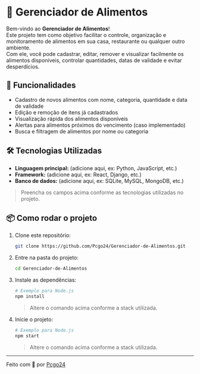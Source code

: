 # 🥗 Gerenciador de Alimentos

Bem-vindo ao **Gerenciador de Alimentos**!  
Este projeto tem como objetivo facilitar o controle, organização e monitoramento de alimentos em sua casa, restaurante ou qualquer outro ambiente.  
Com ele, você pode cadastrar, editar, remover e visualizar facilmente os alimentos disponíveis, controlar quantidades, datas de validade e evitar desperdícios.

## 🚀 Funcionalidades

- Cadastro de novos alimentos com nome, categoria, quantidade e data de validade
- Edição e remoção de itens já cadastrados
- Visualização rápida dos alimentos disponíveis
- Alertas para alimentos próximos do vencimento (caso implementado)
- Busca e filtragem de alimentos por nome ou categoria

## 🛠️ Tecnologias Utilizadas

- **Linguagem principal:** (adicione aqui, ex: Python, JavaScript, etc.)
- **Framework:** (adicione aqui, ex: React, Django, etc.)
- **Banco de dados:** (adicione aqui, ex: SQLite, MySQL, MongoDB, etc.)

> Preencha os campos acima conforme as tecnologias utilizadas no projeto.

## 📦 Como rodar o projeto

1. Clone este repositório:
   ```bash
   git clone https://github.com/Pcgo24/Gerenciador-de-Alimentos.git
   ```
2. Entre na pasta do projeto:
   ```bash
   cd Gerenciador-de-Alimentos
   ```
3. Instale as dependências:
   ```bash
   # Exemplo para Node.js
   npm install
   ```
   > Altere o comando acima conforme a stack utilizada.

4. Inicie o projeto:
   ```bash
   # Exemplo para Node.js
   npm start
   ```
   > Altere o comando acima conforme a stack utilizada.

---

Feito com 💚 por [Pcgo24](https://github.com/Pcgo24)
